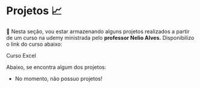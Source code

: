 # Projetos 📈

📌 Nesta seção, vou estar armazenando alguns projetos realizados a partir de um curso na udemy ministrada pelo <b>professor Nelio Alves.</b> Disponibilizo o link do curso abaixo:

<a ref="https://www.udemy.com/share/101rzY3@-n8JffPb5GriVX6XjKeABPfs0flX7H4EO3kI1MRYltjUhDaK6VWYKBsoj55NZsP2_w==/" >Curso Excel</a>
<br>

Abaixo, se encontra algum dos projetos:

- No momento, não possuo projetos!